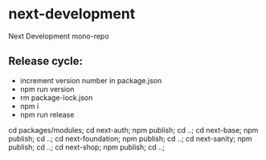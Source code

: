 # next-development

Next Development mono-repo

## Release cycle:

- increment version number in package.json
- npm run version
- rm package-lock.json
- npm i
- npm run release

cd packages/modules;
cd next-auth; npm publish; cd ..;
cd next-base; npm publish; cd ..;
cd next-foundation; npm publish; cd ..;
cd next-sanity; npm publish; cd ..;
cd next-shop; npm publish; cd ..;
